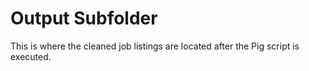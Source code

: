 # Output Subfolder

This is where the cleaned job listings are located after the Pig script is executed.